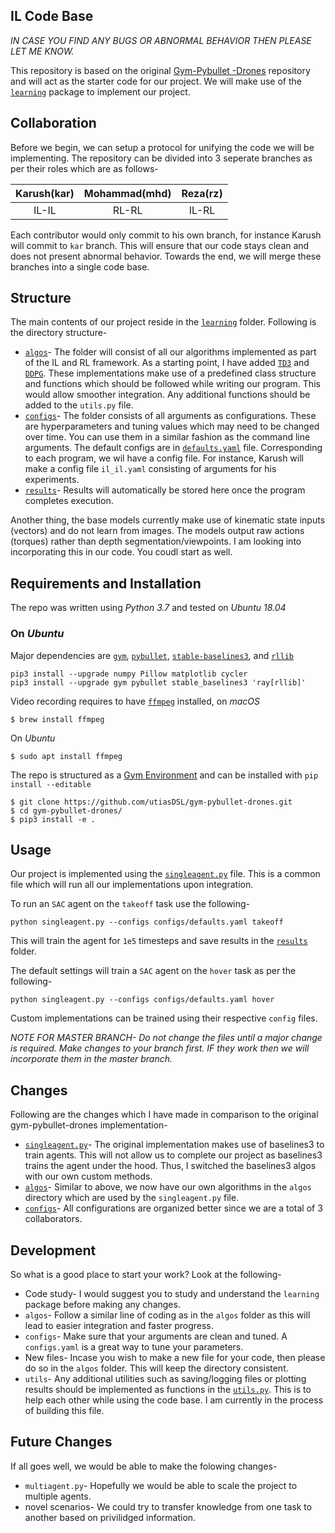 ## IL Code Base

*IN CASE YOU FIND ANY BUGS OR ABNORMAL BEHAVIOR THEN PLEASE LET ME KNOW.*  

This repository is based on the original [Gym-Pybullet -Drones](https://github.com/utiasDSL/gym-pybullet-drones) repository and will act as the starter code for our project. We will make use of the [`learning`](experiments/learning) package to implement our project. 

## Collaboration

Before we begin, we can setup a protocol for unifying the code we will be implementing. The repository can be divided into 3 seperate branches as per their roles which are as follows-

|Karush(kar)|Mohammad(mhd)|Reza(rz)|
|:----:|:------:|:--:|
|IL-IL|RL-RL|IL-RL|

Each contributor would only commit to his own branch, for instance Karush will commit to `kar` branch. This will ensure that our code stays clean and does not present abnormal behavior. Towards the end, we will merge these branches into a single code base. 

## Structure

The main contents of our project reside in the [`learning`](experiments/learning) folder. Following is the directory structure-

* [`algos`](experiments/learning/algos)- The folder will consist of all our algorithms implemented as part of the IL and RL framework. As a starting point, I have added [`TD3`](experiments/learning/algos/TD3.py) and [`DDPG`](experiments/learning/algos/DDPG.py). These implementations make use of a predefined class structure and functions which should be followed while writing our program. This would allow smoother integration. Any additional functions should be added to the `utils.py` file.  
* [`configs`](experiments/learning/configs)- The folder consists of all arguments as configurations. These are hyperparameters and tuning values which may need to be changed over time. You can use them in a similar fashion as the command line arguments. The default configs are in [`defaults.yaml`](experiments/learning/configs/defaults.yaml) file. Corresponding to each program, we wil have a config file. For instance, Karush will make a config file `il_il.yaml` consisting of arguments for his experiments.  
* [`results`](experiments/learning/results)- Results will automatically be stored here once the program completes execution.  

Another thing, the base models currently make use of kinematic state inputs (vectors) and do not learn from images. The models output raw actions (torques) rather than depth segmentation/viewpoints. I am looking into incorporating this in our code. You coudl start as well.  

## Requirements and Installation
The repo was written using *Python 3.7* and tested on *Ubuntu 18.04*

### On *Ubuntu*
Major dependencies are [`gym`](https://gym.openai.com/docs/),  [`pybullet`](https://docs.google.com/document/d/10sXEhzFRSnvFcl3XxNGhnD4N2SedqwdAvK3dsihxVUA/edit#), 
[`stable-baselines3`](https://stable-baselines3.readthedocs.io/en/master/guide/quickstart.html), and [`rllib`](https://docs.ray.io/en/master/rllib.html)

```
pip3 install --upgrade numpy Pillow matplotlib cycler 
pip3 install --upgrade gym pybullet stable_baselines3 'ray[rllib]'
```
Video recording requires to have [`ffmpeg`](https://ffmpeg.org) installed, on *macOS*
```
$ brew install ffmpeg
```
On *Ubuntu*
```
$ sudo apt install ffmpeg
```
The repo is structured as a [Gym Environment](https://github.com/openai/gym/blob/master/docs/creating-environments.md)
and can be installed with `pip install --editable`
```
$ git clone https://github.com/utiasDSL/gym-pybullet-drones.git
$ cd gym-pybullet-drones/
$ pip3 install -e .
```

## Usage

Our project is implemented using the [`singleagent.py`](experiments/learning/singleagent.py) file. This is a common file which will run all our implementations upon integration. 

To run an `SAC` agent on the `takeoff` task use the following-

```
python singleagent.py --configs configs/defaults.yaml takeoff
```

This will train the agent for `1e5` timesteps and save results in the [`results`](experiments/learning/results) folder. 

The default settings will train a `SAC` agent on the `hover` task as per the following-

```
python singleagent.py --configs configs/defaults.yaml hover
```

Custom implementations can be trained using their respective `config` files.  

*NOTE FOR MASTER BRANCH- Do not change the files until a major change is required. Make changes to your branch first. IF they work then we will incorporate them in the master branch.*  

## Changes

Following are the changes which I have made in comparison to the original gym-pybullet-drones implementation-

* [`singleagent.py`](experiments/learning/singleagent.py)- The original implementation makes use of baselines3 to train agents. This will not allow us to complete our project as baselines3 trains the agent under the hood. Thus, I switched the baselines3 algos with our own custom methods.  
* [`algos`](experiments/algos)- Similar to above, we now have our own algorithms in the `algos` directory which are used by the `singleagent.py` file.  
* [`configs`](experiments/configs)- All configurations are organized better since we are a total of 3 collaborators.  

## Development 

So what is a good place to start your work? Look at the following-

* Code study- I would suggest you to study and understand the `learning` package before making any changes.  
* `algos`- Follow a similar line of coding as in the `algos` folder as this will lead to easier integration and faster progress.  
* `configs`- Make sure that your arguments are clean and tuned. A `configs.yaml` is a great way to tune your parameters.
* New files- Incase you wish to make a new file for your code, then please do so in the `algos` folder. This will keep the directory consistent.  
* `utils`- Any additional utilities such as saving/logging files or plotting results should be implemented as functions in the [`utils.py`](experiments/algos/utils.py). This is to help each other while using the code base. I am currently in the process of building this file.  

## Future Changes

If all goes well, we would be able to make the folowing changes-

* `multiagent.py`- Hopefully we would be able to scale the project to multiple agents.  
* novel scenarios- We could try to transfer knowledge from one task to another based on privilidged information.  




